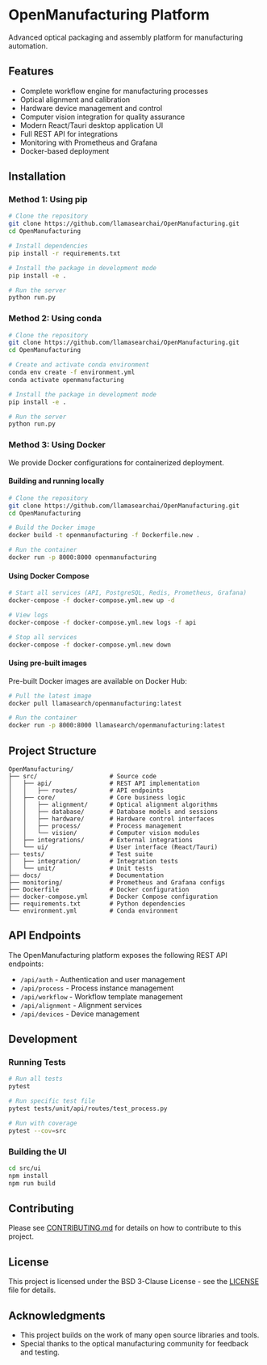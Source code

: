 # OpenManufacturing Platform

Advanced optical packaging and assembly platform for manufacturing automation.

## Features

- Complete workflow engine for manufacturing processes
- Optical alignment and calibration
- Hardware device management and control
- Computer vision integration for quality assurance
- Modern React/Tauri desktop application UI
- Full REST API for integrations
- Monitoring with Prometheus and Grafana
- Docker-based deployment

## Installation

### Method 1: Using pip

```bash
# Clone the repository
git clone https://github.com/llamasearchai/OpenManufacturing.git
cd OpenManufacturing

# Install dependencies
pip install -r requirements.txt

# Install the package in development mode
pip install -e .

# Run the server
python run.py
```

### Method 2: Using conda

```bash
# Clone the repository
git clone https://github.com/llamasearchai/OpenManufacturing.git
cd OpenManufacturing

# Create and activate conda environment
conda env create -f environment.yml
conda activate openmanufacturing

# Install the package in development mode
pip install -e .

# Run the server
python run.py
```

### Method 3: Using Docker

We provide Docker configurations for containerized deployment.

#### Building and running locally

```bash
# Clone the repository
git clone https://github.com/llamasearchai/OpenManufacturing.git
cd OpenManufacturing

# Build the Docker image
docker build -t openmanufacturing -f Dockerfile.new .

# Run the container
docker run -p 8000:8000 openmanufacturing
```

#### Using Docker Compose

```bash
# Start all services (API, PostgreSQL, Redis, Prometheus, Grafana)
docker-compose -f docker-compose.yml.new up -d

# View logs
docker-compose -f docker-compose.yml.new logs -f api

# Stop all services
docker-compose -f docker-compose.yml.new down
```

#### Using pre-built images

Pre-built Docker images are available on Docker Hub:

```bash
# Pull the latest image
docker pull llamasearch/openmanufacturing:latest

# Run the container
docker run -p 8000:8000 llamasearch/openmanufacturing:latest
```

## Project Structure

```
OpenManufacturing/
├── src/                    # Source code
│   ├── api/                # REST API implementation
│   │   ├── routes/         # API endpoints
│   ├── core/               # Core business logic
│   │   ├── alignment/      # Optical alignment algorithms
│   │   ├── database/       # Database models and sessions
│   │   ├── hardware/       # Hardware control interfaces
│   │   ├── process/        # Process management
│   │   └── vision/         # Computer vision modules
│   ├── integrations/       # External integrations
│   └── ui/                 # User interface (React/Tauri)
├── tests/                  # Test suite
│   ├── integration/        # Integration tests
│   └── unit/               # Unit tests
├── docs/                   # Documentation
├── monitoring/             # Prometheus and Grafana configs
├── Dockerfile              # Docker configuration
├── docker-compose.yml      # Docker Compose configuration
├── requirements.txt        # Python dependencies
└── environment.yml         # Conda environment
```

## API Endpoints

The OpenManufacturing platform exposes the following REST API endpoints:

- `/api/auth` - Authentication and user management
- `/api/process` - Process instance management
- `/api/workflow` - Workflow template management
- `/api/alignment` - Alignment services
- `/api/devices` - Device management

## Development

### Running Tests

```bash
# Run all tests
pytest

# Run specific test file
pytest tests/unit/api/routes/test_process.py

# Run with coverage
pytest --cov=src
```

### Building the UI

```bash
cd src/ui
npm install
npm run build
```

## Contributing

Please see [CONTRIBUTING.md](CONTRIBUTING.md) for details on how to contribute to this project.

## License

This project is licensed under the BSD 3-Clause License - see the [LICENSE](LICENSE) file for details.

## Acknowledgments

- This project builds on the work of many open source libraries and tools.
- Special thanks to the optical manufacturing community for feedback and testing.
